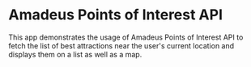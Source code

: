 # Amadeus Points of Interest API

This app demonstrates the usage of Amadeus Points of Interest API to  
fetch the list of best attractions near the user's current location and  
displays them on a list as well as a map.